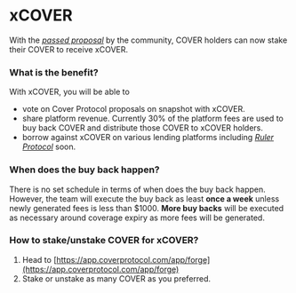 # xCOVER

With the [_passed proposal_](https://vote.coverprotocol.com/#/cover-protocol.eth/proposal/QmXw7bjEUJHaQyQwSnLknWhhFC7XfpwckMh4cVTLB4QAgP) by the community, COVER holders can now stake their COVER to receive xCOVER.

### What is the benefit?

With xCOVER, you will be able to

* vote on Cover Protocol proposals on snapshot with xCOVER.
* share platform revenue. Currently 30% of the platform fees are used to buy back COVER and distribute those COVER to xCOVER holders.
* borrow against xCOVER on various lending platforms including [_Ruler Protocol_](https://app.rulerprotocol.com/app/markets) soon.

### When does the buy back happen?

There is no set schedule in terms of when does the buy back happen. However, the team will execute the buy back as least **once a week** unless newly generated fees is less than $1000. **More buy backs** will be executed as necessary around coverage expiry as more fees will be generated.

### How to stake/unstake COVER for xCOVER?

1. Head to [https://app.coverprotocol.com/app/forge](https://app.coverprotocol.com/app/forge)
2. Stake or unstake as many COVER as you preferred.

